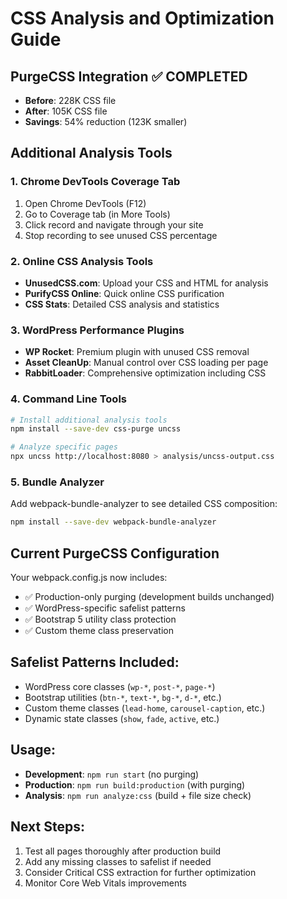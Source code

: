 # CSS Analysis and Optimization Guide

## PurgeCSS Integration ✅ COMPLETED
- **Before**: 228K CSS file
- **After**: 105K CSS file  
- **Savings**: 54% reduction (123K smaller)

## Additional Analysis Tools

### 1. Chrome DevTools Coverage Tab
1. Open Chrome DevTools (F12)
2. Go to Coverage tab (in More Tools)
3. Click record and navigate through your site
4. Stop recording to see unused CSS percentage

### 2. Online CSS Analysis Tools
- **UnusedCSS.com**: Upload your CSS and HTML for analysis
- **PurifyCSS Online**: Quick online CSS purification
- **CSS Stats**: Detailed CSS analysis and statistics

### 3. WordPress Performance Plugins
- **WP Rocket**: Premium plugin with unused CSS removal
- **Asset CleanUp**: Manual control over CSS loading per page
- **RabbitLoader**: Comprehensive optimization including CSS

### 4. Command Line Tools
```bash
# Install additional analysis tools
npm install --save-dev css-purge uncss

# Analyze specific pages
npx uncss http://localhost:8080 > analysis/uncss-output.css
```

### 5. Bundle Analyzer
Add webpack-bundle-analyzer to see detailed CSS composition:
```bash
npm install --save-dev webpack-bundle-analyzer
```

## Current PurgeCSS Configuration

Your webpack.config.js now includes:
- ✅ Production-only purging (development builds unchanged)
- ✅ WordPress-specific safelist patterns
- ✅ Bootstrap 5 utility class protection
- ✅ Custom theme class preservation

## Safelist Patterns Included:
- WordPress core classes (`wp-*`, `post-*`, `page-*`)
- Bootstrap utilities (`btn-*`, `text-*`, `bg-*`, `d-*`, etc.)
- Custom theme classes (`lead-home`, `carousel-caption`, etc.)
- Dynamic state classes (`show`, `fade`, `active`, etc.)

## Usage:
- **Development**: `npm run start` (no purging)
- **Production**: `npm run build:production` (with purging)
- **Analysis**: `npm run analyze:css` (build + file size check)

## Next Steps:
1. Test all pages thoroughly after production build
2. Add any missing classes to safelist if needed
3. Consider Critical CSS extraction for further optimization
4. Monitor Core Web Vitals improvements